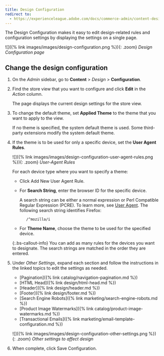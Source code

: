 ```yaml
---
title: Design Configuration
redirect to:
  - https://experienceleague.adobe.com/docs/commerce-admin/content-design/design/configuration.html
---
```


The Design Configuration makes it easy to edit design-related rules and configuration settings by displaying the settings on a single page.

![]({% link images/images/design-configuration.png %}){: .zoom}
_Design Configuration page_

## Change the design configuration

1. On the _Admin_ sidebar, go to **Content** > _Design_ > **Configuration**.

1. Find the store view that you want to configure and click **Edit** in the _Action_ column.

   The page displays the current design settings for the store view.

1. To change the default theme, set **Applied Theme** to the theme that you want to apply to the view.

   If no theme is specified, the system default theme is used. Some third-party extensions modify the system default theme.

1. If the theme is to be used for only a specific device, set the **User Agent Rules**.

   ![]({% link images/images/design-configuration-user-agent-rules.png %}){: .zoom}
   _User-Agent Rules_

   For each device type where you want to specify a theme:

   - Click <span class="btn">Add New User Agent Rule</span>.

   - For **Search String**, enter the browser ID for the specific device.

      A search string can be either a normal expression or Perl Compatible Regular Expression (PCRE). To learn more, see [User Agent][1]. The following search string identifies Firefox:

            /^mozilla/i

   - For **Theme Name**, choose the theme to be used for the specified device.

   {:.bs-callout-info}
   You can add as many rules for the devices you want to designate. The search strings are matched in the order they are entered.

1. Under _Other Settings_, expand each section and follow the instructions in the linked topics to edit the settings as needed.

   - [Pagination]({% link catalog/navigation-pagination.md %})
   - [HTML Head]({% link design/html-head.md %})
   - [Header]({% link design/header.md %})
   - [Footer]({% link design/footer.md %})
   - [Search Engine Robots]({% link marketing/search-engine-robots.md %})
   - [Product Image Watermarks]({% link catalog/product-image-watermarks.md %})
   - [Transactional Emails]({% link marketing/email-template-configuration.md %})

   ![]({% link images/images/design-configuration-other-settings.png %}){: .zoom}
   _Other settings to affect design_

1. When complete, click <span class="btn">Save Configuration</span>.

[1]: https://en.wikipedia.org/wiki/User_agent
